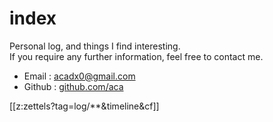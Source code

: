 # index

Personal log, and things I find interesting.  
If you require any further information, feel free to contact me.

- Email : [acadx0@gmail.com](mailto:acadx0@gmail.com)
- Github : [github.com/aca](https://github.com/aca)

[[z:zettels?tag=log/**&timeline&cf]]
